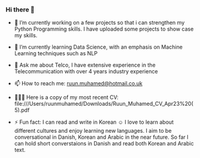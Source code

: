 ### Hi there 👋

- 🔭 I’m currently working on a few projects so that i can strengthen my Python Programming skills. I have uploaded some projects to show case my skills.
- 🌱 I’m currently learning Data Science, with an emphasis on Machine Learning techniques such as NLP
- 💬 Ask me about Telco, I have extensive experience in the Telecommunication with over 4 years industry experience
- 📫 How to reach me: ruun.muhamed@hotmail.co.uk
- 👩🏽‍💻 Here is a copy of my most recent CV: file:///Users/ruunmuhamed/Downloads/Ruun_Muhamed_CV_Apr23%20(5).pdf
  
- ⚡ Fun fact: I can read and write in Korean ☺️ I love to learn about different cultures and enjoy learning new languages. I aim to be conversational in Danish, Korean and Arabic in the near future. So far I can hold short converstaions in Danish and read both Korean and Arabic text.
